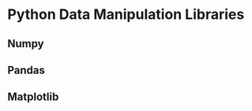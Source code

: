 Python Data Manipulation Libraries
=================================

Numpy
-----
Pandas
------
Matplotlib
----------
